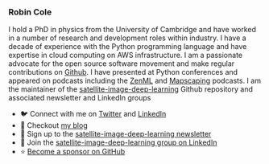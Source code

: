 ### Robin Cole

I hold a PhD in physics from the University of Cambridge and have worked in a number of research and development roles within industry. I have a decade of experience with the Python programming language and have expertise in cloud computing on AWS infrastructure. I am a passionate advocate for the open source software movement and make regular contributions on [Github](https://github.com/robmarkcole). I have presented at Python conferences and appeared on podcasts including the [ZenML](https://podcast.zenml.io/satellite-vision-robin-cole) and [Mapscaping](https://mapscaping.com/podcasts/thermal-imagery-from-space/) podcasts. I am the maintainer of the [satellite-image-deep-learning](https://github.com/robmarkcole/satellite-image-deep-learning) Github repository and associated newsletter and LinkedIn groups

- 🐦 Connect with me on [Twitter](https://twitter.com/robmarkcole) and [LinkedIn](https://www.linkedin.com/in/robmarkcole/)
- 📖 Checkout [my blog](https://robmarkcole.com/)
- 📧 Sign up to the [satellite-image-deep-learning newsletter](https://robmarkcole.substack.com/)
- 👥 Join the [satellite-image-deep-learning group on LinkedIn](https://www.linkedin.com/groups/12698393/)
- ⭐️ [Become a sponsor on GitHub](https://github.com/sponsors/robmarkcole)
